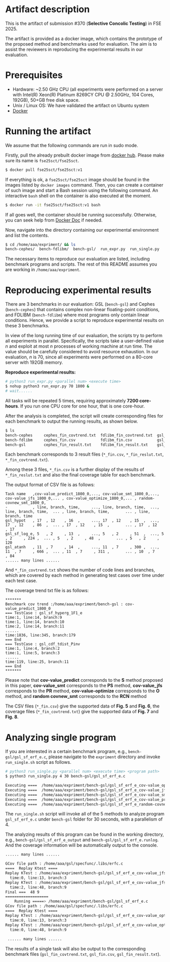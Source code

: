 # Artifact description
This is the artifact of submission #370 (**Selective Concolic Testing**) in FSE 2025. 

The artifact is provided as a docker image, which contains the prototype of the proposed method and benchmarks used for evaluation. The aim is to assist the reviewers in reproducing the experimental results in our evaluation.

# Prerequisites
+ Hardware: ~2.50 GHz CPU (all experiments were performed on a server with Intel(R) Xeon(R) Platinum 8269CY CPU @ 2.50GHz, 104 Cores, 192GB), 50+GB free disk space.
+ Unix / Linux OS: We have validated the artifact on Ubuntu system
+ [Docker](https://www.docker.com/pricing/)

# Running the artifact
We assume that the following commands are run in sudo mode. 

Firstly, pull the already prebuilt docker image from [docker hub](https://hub.docker.com/r/fse25sct/fse25sct). Please make sure its name is `fse25sct/fse25sct`.
```sh
$ docker pull fse25sct/fse25sct:v1
```

If everything is ok, a `fse25sct/fse25sct` image should be found in the images listed by `docker images` command. Then, you can create a container of such image and start a Bash session using the following command. An interactive `bash` shell on the container is also executed at the moment.
```sh
$ docker run -it fse25sct/fse25sct:v1 bash
```

If all goes well, the container should be running successfully. Otherwise, you can seek help from [Docker Doc](https://docs.docker.com/) if needed. 

Now, navigate into the directory containing our experimental environment and list the contents. 
```sh
$ cd /home/aaa/expriment/ && ls
bench-cephes/  bench-fdlibm/  bench-gsl/  run_expr.py  run_single.py
```
The necessary items to reproduce our evaluation are listed, including benchmark programs and scripts. The rest of this README assumes you are working in `/home/aaa/expriment`.

# Reproducing experimental results

There are 3 benchmarks in our evaluation: GSL (`bench-gsl`) and Cephes (`bench-cephes`) that contains complex non-linear floating-point conditions, and FDLIBM (`bench-fdlibm`) where most programs only contain linear conditions. Hence, we provide a script to reproduce experimental results on these 3 benchmarks. 

In view of the long running time of our evaluation, the scripts try to perform all experiments in parallel. Specifically, the scripts take a user-defined value *n* and exploit at most *n* processes of working machine at run time. The value should be carefully considered to avoid resource exhaustion. In our evaluation, *n* is 70, since all experiments were performed on a 80-core server with 192GB memory.

**Reproduce experimental results:**

```bash
# python3 run_expr.py <parallel num> <execute time>
$ nohup python3 run_expr.py 70 1800 &  
# wait......
```

All tasks will be repeated 5 times, requiring approximately **7200 core-hours**. If you run one CPU core for one hour, that is one core-hour. 

After the analysis is completed, the script will create corresponding files for each benchmark to output the running results, as shown below.

```bash
$ ls
bench-cephes     cephes_fin_covtrend.txt  fdlibm_fin_covtrend.txt  gsl_fin_covtrend.txt  run_expr.py      
bench-fdlibm     cephes_fin.csv           fdlibm_fin.csv           gsl_fin.csv           run_single.py
bench-gsl        cephes_fin_result.txt    fdlibm_fin_result.txt    gsl_fin_result.txt    
```

Each benchmark corresponds to 3 result files (`*_fin.csv`, `*_fin_reslut.txt`, `*_fin_covtrend.txt`). 

Among these 3 files, `*_fin.csv` is a further display of the results of `*_fin_reslut.txt` and also the final coverage table for each benchmark.

The output format of CSV file is as follows:

```
Task name   ,cov-value_predict_1800_0,..., cov-value_smt_1800_0,..., cov-value_jfs_1800_0,... , cov-value_optimize_1800_0,... , random-covnew_smt_1800_0,
-           , line, branch, time,     ..., line, branch, time,  ..., line, branch, time,  ... , line, branch, time,       ... , line, branch, time
gsl_hypot   , 17  , 12    , 16  ,     ..., 17  , 12    , 15  ,  ..., 17  , 12    , 86  ,  ... , 17  , 12    , 15  ,       ... , 17  , 12    , 17
gsl_sf_log_e, 5   , 2     , 13  ,     ..., 5   , 2     , 51  ,  ..., 5   , 2     , 224 ,  ... , 5   , 2     , 48  ,       ... , 5   , 2     , 120
gsl_atanh   , 11  , 7     , 14  ,     ..., 11  , 7     , 300 ,  ..., 11  , 7     , 666 ,  ... , 11  , 7     , 311 ,       ... , 10  , 7     , 84
...... many lines ......
```

And `*_fin_covtrend.txt` shows the number of code lines and branches, which are covered by each method in generating test cases over time under each test case.

The coverage trend txt file is as follows:

```
*******
Benchmark cov trend :/home/aaa/expriment/bench-gsl : cov-value_predict_1800_0
=== TestCase : gsl_sf_hyperg_1F1_e
time:1, line:14, branch:9
time:1, line:14, branch:10
time:2, line:14, branch:11
......
time:1836, line:345, branch:179
=== End
=== TestCase : gsl_cdf_tdist_Pinv
time:1, line:4, branch:2
time:1, line:5, branch:3
......
time:119, line:25, branch:11
=== End
*******
```

Please note that **cov-value_predict** corresponds to the **S** method proposed in this paper, **cov-value_smt** corresponds to the **PS** method, **cov-value_jfs** corresponds to the **PR** method, **cov-value-optimize** corresponds to the **O** method, and **random covnew_smt** corresponds to the **RCN** method

The CSV files (`*_fin.csv`) give the supported data of **Fig. 5** and **Fig. 6**, the coverage files (`*_fin_covtrend.txt`) give the supported data of **Fig. 7** and **Fig. 8**.

# Analyzing single program
If you are interested in a certain benchmark program, e.g., `bench-gsl/gsl_sf_erf_e.c`, please navigate to the `expriment` directory and invoke `run_single.sh` script as follows.

```bash
# python3 run_single.py <parallel num> <execute time> <program path>
$ python3 run_single.py 4 30 bench-gsl/gsl_sf_erf_e.c

Executing ====  /home/aaa/expriment/bench-gsl/gsl_sf_erf_e_cov-value_optimize_30_0_output
Executing ====  /home/aaa/expriment/bench-gsl/gsl_sf_erf_e_cov-value_jfs_30_0_output
Executing ====  /home/aaa/expriment/bench-gsl/gsl_sf_erf_e_cov-value_smt_30_0_output
Executing ====  /home/aaa/expriment/bench-gsl/gsl_sf_erf_e_cov-value_predict_30_0_output
Executing ====  /home/aaa/expriment/bench-gsl/gsl_sf_erf_e_random-covnew_smt_30_0_output
```
The `run_single.sh` script will invoke all of the 5 methods to analyze program `gsl_sf_erf_e.c` under `bench-gsl` folder for 30 seconds, with a parallelism of 4. 

The analyzing results of this program can be found in the working directory, e.g., `bench-gsl/gsl_sf_erf_e_output` and `bench-gsl/gsl_sf_erf_e.runlog`. And the coverage information will be automatically output to the console.

```bash
...... many lines ......

GCov file path : /home/aaa/gsl/specfunc/.libs/erfc.c
====  Replay Ktest ====
Replay KTest : /home/aaa/expriment/bench-gsl/gsl_sf_erf_e_cov-value_jfs_30_0_output/test000001.ktest
  time:0, line:13, branch:3
Replay KTest : /home/aaa/expriment/bench-gsl/gsl_sf_erf_e_cov-value_jfs_30_0_output/test000002.ktest
  time:2, line:48, branch:9
Final ===  48 9 
===================
    Running =====> /home/aaa/expriment/bench-gsl/gsl_sf_erf_e.c
GCov file path : /home/aaa/gsl/specfunc/.libs/erfc.c
====  Replay Ktest ====
Replay KTest : /home/aaa/expriment/bench-gsl/gsl_sf_erf_e_cov-value_optimize_30_0_output/test000001.ktest
  time:0, line:13, branch:3
Replay KTest : /home/aaa/expriment/bench-gsl/gsl_sf_erf_e_cov-value_optimize_30_0_output/test000002.ktest
  time:0, line:48, branch:9
  
 ...... many lines ......
```

The results of a single task will also be output to the corresponding benchmark files (`gsl_fin_covtrend.txt`, `gsl_fin.csv`, `gsl_fin_result.txt`).

